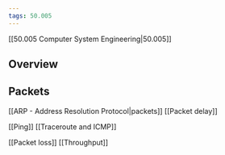 ```yaml
---
tags: 50.005
---
```

[[50.005 Computer System Engineering|50.005]]

## Overview

## Packets
[[ARP - Address Resolution Protocol|packets]]
[[Packet delay]]

[[Ping]]
[[Traceroute and ICMP]]

[[Packet loss]]
[[Throughput]]
